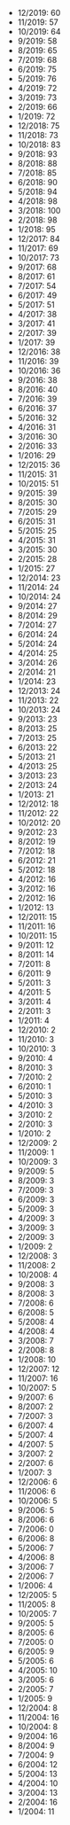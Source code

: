 *  12/2019: 60
*  11/2019: 57
*  10/2019: 64
*  9/2019: 58
*  8/2019: 65
*  7/2019: 68
*  6/2019: 75
*  5/2019: 76
*  4/2019: 72
*  3/2019: 73
*  2/2019: 66
*  1/2019: 72
*  12/2018: 75
*  11/2018: 73
*  10/2018: 83
*  9/2018: 93
*  8/2018: 88
*  7/2018: 85
*  6/2018: 90
*  5/2018: 94
*  4/2018: 98
*  3/2018: 100
*  2/2018: 98
*  1/2018: 95
*  12/2017: 84
*  11/2017: 69
*  10/2017: 73
*  9/2017: 68
*  8/2017: 61
*  7/2017: 54
*  6/2017: 49
*  5/2017: 51
*  4/2017: 38
*  3/2017: 41
*  2/2017: 39
*  1/2017: 39
*  12/2016: 38
*  11/2016: 39
*  10/2016: 36
*  9/2016: 38
*  8/2016: 40
*  7/2016: 39
*  6/2016: 37
*  5/2016: 32
*  4/2016: 31
*  3/2016: 30
*  2/2016: 33
*  1/2016: 29
*  12/2015: 36
*  11/2015: 31
*  10/2015: 51
*  9/2015: 39
*  8/2015: 30
*  7/2015: 29
*  6/2015: 31
*  5/2015: 25
*  4/2015: 31
*  3/2015: 30
*  2/2015: 28
*  1/2015: 27
*  12/2014: 23
*  11/2014: 24
*  10/2014: 24
*  9/2014: 27
*  8/2014: 29
*  7/2014: 27
*  6/2014: 24
*  5/2014: 24
*  4/2014: 25
*  3/2014: 26
*  2/2014: 21
*  1/2014: 23
*  12/2013: 24
*  11/2013: 22
*  10/2013: 24
*  9/2013: 23
*  8/2013: 25
*  7/2013: 25
*  6/2013: 22
*  5/2013: 21
*  4/2013: 25
*  3/2013: 23
*  2/2013: 24
*  1/2013: 21
*  12/2012: 18
*  11/2012: 22
*  10/2012: 20
*  9/2012: 23
*  8/2012: 19
*  7/2012: 18
*  6/2012: 21
*  5/2012: 18
*  4/2012: 16
*  3/2012: 16
*  2/2012: 16
*  1/2012: 13
*  12/2011: 15
*  11/2011: 16
*  10/2011: 15
*  9/2011: 12
*  8/2011: 14
*  7/2011: 8
*  6/2011: 9
*  5/2011: 3
*  4/2011: 5
*  3/2011: 4
*  2/2011: 3
*  1/2011: 4
*  12/2010: 2
*  11/2010: 3
*  10/2010: 3
*  9/2010: 4
*  8/2010: 3
*  7/2010: 2
*  6/2010: 1
*  5/2010: 3
*  4/2010: 3
*  3/2010: 2
*  2/2010: 3
*  1/2010: 2
*  12/2009: 2
*  11/2009: 1
*  10/2009: 3
*  9/2009: 5
*  8/2009: 3
*  7/2009: 3
*  6/2009: 3
*  5/2009: 3
*  4/2009: 3
*  3/2009: 3
*  2/2009: 3
*  1/2009: 2
*  12/2008: 3
*  11/2008: 2
*  10/2008: 4
*  9/2008: 3
*  8/2008: 3
*  7/2008: 6
*  6/2008: 5
*  5/2008: 4
*  4/2008: 4
*  3/2008: 7
*  2/2008: 8
*  1/2008: 10
*  12/2007: 12
*  11/2007: 16
*  10/2007: 5
*  9/2007: 6
*  8/2007: 2
*  7/2007: 3
*  6/2007: 4
*  5/2007: 4
*  4/2007: 5
*  3/2007: 2
*  2/2007: 6
*  1/2007: 3
*  12/2006: 6
*  11/2006: 6
*  10/2006: 5
*  9/2006: 5
*  8/2006: 6
*  7/2006: 0
*  6/2006: 8
*  5/2006: 7
*  4/2006: 8
*  3/2006: 7
*  2/2006: 7
*  1/2006: 4
*  12/2005: 5
*  11/2005: 8
*  10/2005: 7
*  9/2005: 5
*  8/2005: 6
*  7/2005: 0
*  6/2005: 9
*  5/2005: 6
*  4/2005: 10
*  3/2005: 6
*  2/2005: 7
*  1/2005: 9
*  12/2004: 8
*  11/2004: 16
*  10/2004: 8
*  9/2004: 16
*  8/2004: 9
*  7/2004: 9
*  6/2004: 12
*  5/2004: 13
*  4/2004: 10
*  3/2004: 13
*  2/2004: 16
*  1/2004: 11
